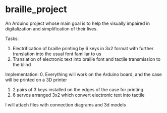 # braille_project
An Arduino project whose main goal is to help the visually impaired in digitalization and simplification of their lives.

Tasks: 
  1. Electrification of braille printing by 6 keys in 3x2 format with further translation into the usual font familiar to us
  2. Translation of electronic text into braille font and tactile transmission to the blind
 
Implementation: 
  0. Everything will work on the Arduino board, and the case will be printed on a 3D printer
  1. 2 pairs of 3 keys installed on the edges of the case for printing
  2. 6 servos arranged 3x2 which convert electronic text into tactile
 
I will attach files with connection diagrams and 3d models
